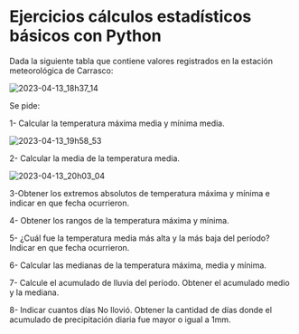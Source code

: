 # Ejercicios cálculos estadísticos básicos con Python

Dada la siguiente tabla que contiene  valores registrados en la estación meteorológica de Carrasco:

![2023-04-13_18h37_14](https://user-images.githubusercontent.com/72228855/231890572-af22d6de-c29d-4d56-8688-ed6ac79f9cc3.png)

Se pide: 

1- Calcular la temperatura máxima media y mínima media. 

![2023-04-13_19h58_53](https://user-images.githubusercontent.com/72228855/231901877-3b8b9102-c10e-4e00-8015-1bfaf09d94ca.png)


2- Calcular la media de la temperatura media.

![2023-04-13_20h03_04](https://user-images.githubusercontent.com/72228855/231901910-c7e4b558-a1d0-4ebe-ab14-e8dd0e108c4f.png)


3-Obtener los extremos absolutos de temperatura máxima y mínima e indicar en que fecha ocurrieron.

4- Obtener los rangos de la temperatura máxima y mínima.

5- ¿Cuál fue la temperatura media más alta y la más baja del período? Indicar en que fecha ocurrieron.

6- Calcular las medianas de la temperatura máxima, media y mínima.

7- Calcule el acumulado de lluvia del período. Obtener el acumulado medio y la mediana.

8- Indicar cuantos días No llovió. Obtener la cantidad de días donde el acumulado de precipitación diaria fue mayor o igual a 1mm.

